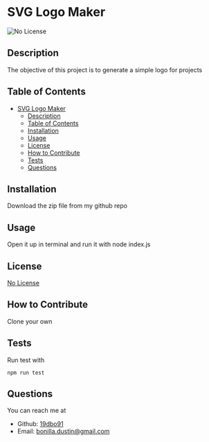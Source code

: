 # SVG Logo Maker

![No License](https://img.shields.io/badge/license-No%20License-green)

## Description

The objective of this project is to generate a simple logo for projects

## Table of Contents

- [SVG Logo Maker](#svg-logo-maker)
  - [Description](#description)
  - [Table of Contents](#table-of-contents)
  - [Installation](#installation)
  - [Usage](#usage)
  - [License](#license)
  - [How to Contribute](#how-to-contribute)
  - [Tests](#tests)
  - [Questions](#questions)

## Installation

Download the zip file from my github repo

## Usage

Open it up in terminal and run it with node index.js

## License

[No License](https://choosealicense.com/no-permission/)

## How to Contribute

Clone your own

## Tests

Run test with
```
npm run test
```

## Questions

You can reach me at
- Github: [19dbo91](https://github.com/19dbo91)
- Email: [bonilla.dustin@gmail.com](mailto:bonilla.dustin@gmail.com)

